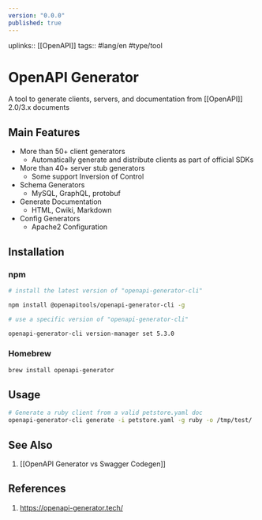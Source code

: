 ```yaml
---
version: "0.0.0"
published: true
---
```

uplinks:: [[OpenAPI]]
tags:: #lang/en #type/tool
# OpenAPI Generator
A tool to generate clients, servers, and documentation from [[OpenAPI]] 2.0/3.x documents

## Main Features
- More than 50+ client generators
	- Automatically generate and distribute clients as part of official SDKs
- More than 40+ server stub generators
	- Some support Inversion of Control
- Schema Generators
	- MySQL, GraphQL, protobuf
- Generate Documentation
	- HTML, Cwiki, Markdown
- Config Generators
	- Apache2 Configuration

## Installation
### npm
```bash
# install the latest version of "openapi-generator-cli"

npm install @openapitools/openapi-generator-cli -g

# use a specific version of "openapi-generator-cli"

openapi-generator-cli version-manager set 5.3.0
```

### Homebrew
```bash
brew install openapi-generator
```

## Usage
```bash
# Generate a ruby client from a valid petstore.yaml doc
openapi-generator-cli generate -i petstore.yaml -g ruby -o /tmp/test/
```
## See Also
1. [[OpenAPI Generator vs Swagger Codegen]]

## References
1. https://openapi-generator.tech/
